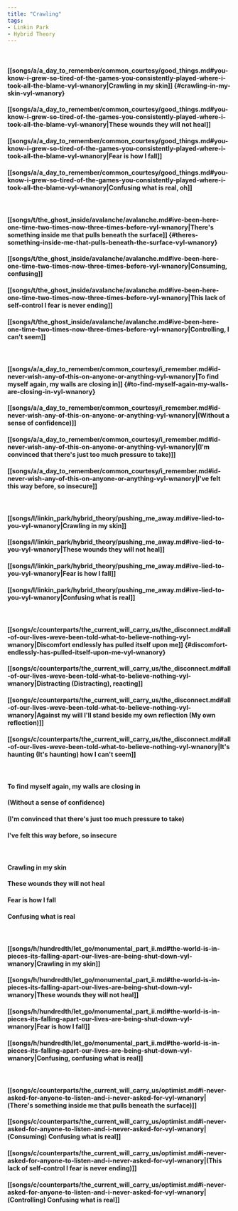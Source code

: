 ```yaml
---
title: "Crawling"
tags:
- Linkin Park
- Hybrid Theory
---
```

&nbsp;
#### [[songs/a/a_day_to_remember/common_courtesy/good_things.md#you-know-i-grew-so-tired-of-the-games-you-consistently-played-where-i-took-all-the-blame-vyl-wnanory|Crawling in my skin]] {#crawling-in-my-skin-vyl-wnanory}
#### [[songs/a/a_day_to_remember/common_courtesy/good_things.md#you-know-i-grew-so-tired-of-the-games-you-consistently-played-where-i-took-all-the-blame-vyl-wnanory|These wounds they will not heal]]
#### [[songs/a/a_day_to_remember/common_courtesy/good_things.md#you-know-i-grew-so-tired-of-the-games-you-consistently-played-where-i-took-all-the-blame-vyl-wnanory|Fear is how I fall]]
#### [[songs/a/a_day_to_remember/common_courtesy/good_things.md#you-know-i-grew-so-tired-of-the-games-you-consistently-played-where-i-took-all-the-blame-vyl-wnanory|Confusing what is real, oh]]
&nbsp;
#### [[songs/t/the_ghost_inside/avalanche/avalanche.md#ive-been-here-one-time-two-times-now-three-times-before-vyl-wnanory|There's something inside me that pulls beneath the surface]] {#theres-something-inside-me-that-pulls-beneath-the-surface-vyl-wnanory}
#### [[songs/t/the_ghost_inside/avalanche/avalanche.md#ive-been-here-one-time-two-times-now-three-times-before-vyl-wnanory|Consuming, confusing]]
#### [[songs/t/the_ghost_inside/avalanche/avalanche.md#ive-been-here-one-time-two-times-now-three-times-before-vyl-wnanory|This lack of self-control I fear is never ending]]
#### [[songs/t/the_ghost_inside/avalanche/avalanche.md#ive-been-here-one-time-two-times-now-three-times-before-vyl-wnanory|Controlling, I can't seem]]
&nbsp;
#### [[songs/a/a_day_to_remember/common_courtesy/i_remember.md#id-never-wish-any-of-this-on-anyone-or-anything-vyl-wnanory|To find myself again, my walls are closing in]] {#to-find-myself-again-my-walls-are-closing-in-vyl-wnanory}
#### [[songs/a/a_day_to_remember/common_courtesy/i_remember.md#id-never-wish-any-of-this-on-anyone-or-anything-vyl-wnanory|(Without a sense of confidence)]]
#### [[songs/a/a_day_to_remember/common_courtesy/i_remember.md#id-never-wish-any-of-this-on-anyone-or-anything-vyl-wnanory|(I'm convinced that there's just too much pressure to take)]]
#### [[songs/a/a_day_to_remember/common_courtesy/i_remember.md#id-never-wish-any-of-this-on-anyone-or-anything-vyl-wnanory|I've felt this way before, so insecure]]
&nbsp;
#### [[songs/l/linkin_park/hybrid_theory/pushing_me_away.md#ive-lied-to-you-vyl-wnanory|Crawling in my skin]]
#### [[songs/l/linkin_park/hybrid_theory/pushing_me_away.md#ive-lied-to-you-vyl-wnanory|These wounds they will not heal]]
#### [[songs/l/linkin_park/hybrid_theory/pushing_me_away.md#ive-lied-to-you-vyl-wnanory|Fear is how I fall]]
#### [[songs/l/linkin_park/hybrid_theory/pushing_me_away.md#ive-lied-to-you-vyl-wnanory|Confusing what is real]]
&nbsp;
#### [[songs/c/counterparts/the_current_will_carry_us/the_disconnect.md#all-of-our-lives-weve-been-told-what-to-believe-nothing-vyl-wnanory|Discomfort endlessly has pulled itself upon me]] {#discomfort-endlessly-has-pulled-itself-upon-me-vyl-wnanory}
#### [[songs/c/counterparts/the_current_will_carry_us/the_disconnect.md#all-of-our-lives-weve-been-told-what-to-believe-nothing-vyl-wnanory|Distracting (Distracting), reacting]]
#### [[songs/c/counterparts/the_current_will_carry_us/the_disconnect.md#all-of-our-lives-weve-been-told-what-to-believe-nothing-vyl-wnanory|Against my will I'll stand beside my own reflection (My own reflection)]]
#### [[songs/c/counterparts/the_current_will_carry_us/the_disconnect.md#all-of-our-lives-weve-been-told-what-to-believe-nothing-vyl-wnanory|It's haunting (It's haunting) how I can't seem]]
&nbsp;
#### To find myself again, my walls are closing in
#### (Without a sense of confidence)
#### (I'm convinced that there's just too much pressure to take)
#### I've felt this way before, so insecure
&nbsp;
#### Crawling in my skin
#### These wounds they will not heal
#### Fear is how I fall
#### Confusing what is real
&nbsp;
#### [[songs/h/hundredth/let_go/monumental_part_ii.md#the-world-is-in-pieces-its-falling-apart-our-lives-are-being-shut-down-vyl-wnanory|Crawling in my skin]]
#### [[songs/h/hundredth/let_go/monumental_part_ii.md#the-world-is-in-pieces-its-falling-apart-our-lives-are-being-shut-down-vyl-wnanory|These wounds they will not heal]]
#### [[songs/h/hundredth/let_go/monumental_part_ii.md#the-world-is-in-pieces-its-falling-apart-our-lives-are-being-shut-down-vyl-wnanory|Fear is how I fall]]
#### [[songs/h/hundredth/let_go/monumental_part_ii.md#the-world-is-in-pieces-its-falling-apart-our-lives-are-being-shut-down-vyl-wnanory|Confusing, confusing what is real]]
&nbsp;
#### [[songs/c/counterparts/the_current_will_carry_us/optimist.md#i-never-asked-for-anyone-to-listen-and-i-never-asked-for-vyl-wnanory|(There's something inside me that pulls beneath the surface)]]
#### [[songs/c/counterparts/the_current_will_carry_us/optimist.md#i-never-asked-for-anyone-to-listen-and-i-never-asked-for-vyl-wnanory|(Consuming) Confusing what is real]]
#### [[songs/c/counterparts/the_current_will_carry_us/optimist.md#i-never-asked-for-anyone-to-listen-and-i-never-asked-for-vyl-wnanory|(This lack of self-control I fear is never ending)]]
#### [[songs/c/counterparts/the_current_will_carry_us/optimist.md#i-never-asked-for-anyone-to-listen-and-i-never-asked-for-vyl-wnanory|(Controlling) Confusing what is real]]
